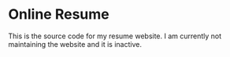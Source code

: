 # Online Resume

This is the source code for my resume website.
I am currently not maintaining the website and it is inactive.
